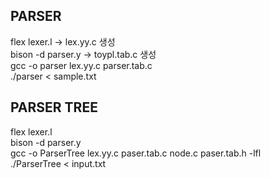 ## PARSER  
flex lexer.l      -> lex.yy.c 생성  
bison -d parser.y  -> toypl.tab.c 생성  
gcc -o parser lex.yy.c parser.tab.c  
./parser < sample.txt  

## PARSER TREE 
flex lexer.l  
bison -d parser.y   
gcc -o ParserTree lex.yy.c paser.tab.c node.c paser.tab.h -lfl  
./ParserTree < input.txt
